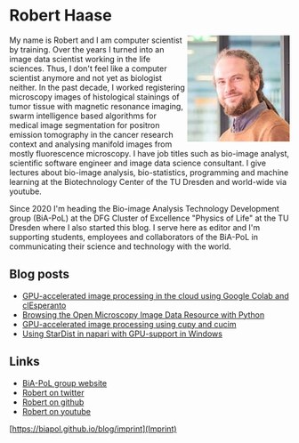 # Robert Haase
<img style="float: right;" src="images/robert_haase.png">
My name is Robert and I am computer scientist by training. 
Over the years I turned into an image data scientist working in the life sciences. 
Thus, I don't feel like a computer scientist anymore and not yet as biologist neither.
In the past decade, I worked registering microscopy images of histological stainings of tumor tissue with magnetic resonance imaging, 
swarm intelligence based algorithms for medical image segmentation for positron emission tomography in the cancer research context and
analysing manifold images from mostly fluorescence microscopy.
I have job titles such as bio-image analyst, scientific software engineer and image data science consultant. 
I give lectures about bio-image analysis, bio-statistics, programming and machine learning at the Biotechnology Center of the TU Dresden and world-wide via youtube. 

Since 2020 I'm heading the Bio-image Analysis Technology Development group (BiA-PoL) at the DFG Cluster of Excellence "Physics of Life" at the TU Dresden where I also started this blog. 
I serve here as editor and I'm supporting students, employees and collaborators of the BiA-PoL in communicating their science and technology with the world.

## Blog posts
* [GPU-accelerated image processing in the cloud using Google Colab and clEsperanto](https://biapol.github.io/blog/robert_haase/clesperanto_google_colab)
* [Browsing the Open Microscopy Image Data Resource with Python](https://biapol.github.io/blog/robert_haase/browsing_idr)
* [GPU-accelerated image processing using cupy and cucim](https://biapol.github.io/blog/robert_haase/cupy_cucim)
* [Using StarDist in napari with GPU-support in Windows](https://biapol.github.io/blog/robert_haase/stardist_gpu)

## Links
* [BiA-PoL group website](https://physics-of-life.tu-dresden.de/en/research/technology-development-groups/bio-image-analysis)
* [Robert on twitter](https://twitter.com/haesleinhuepf)
* [Robert on github](https://github.com/haesleinhuepf)
* [Robert on youtube](https://youtube.com/haesleinhuepf)

[https://biapol.github.io/blog/imprint](Imprint)
